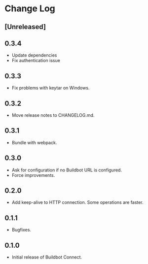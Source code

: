 # Change Log

## [Unreleased]

## 0.3.4

- Update dependencies
- Fix authentication issue

## 0.3.3

- Fix problems with keytar on Windows.

## 0.3.2

- Move release notes to CHANGELOG.md.

## 0.3.1

- Bundle with webpack.

## 0.3.0

- Ask for configuration if no Buildbot URL is configured.
- Force improvements.

## 0.2.0

- Add keep-alive to HTTP connection. Some operations are faster.

## 0.1.1

- Bugfixes.

## 0.1.0

- Initial release of Buildbot Connect.

